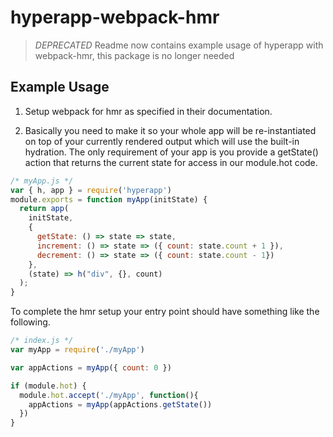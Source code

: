 
# hyperapp-webpack-hmr

> *DEPRECATED* Readme now contains example usage of hyperapp with webpack-hmr, this package is no longer needed

## Example Usage

1. Setup webpack for hmr as specified in their documentation.

2. Basically you need to make it so your whole app will be re-instantiated on top of your currently rendered output which will use the built-in hydration.  The only requirement of your app is you provide a getState() action that returns the current state for access in our module.hot code.
```js
/* myApp.js */
var { h, app } = require('hyperapp')
module.exports = function myApp(initState) {
  return app(
    initState,
    {
      getState: () => state => state,
      increment: () => state => ({ count: state.count + 1 }),
      decrement: () => state => ({ count: state.count - 1})
    },
    (state) => h("div", {}, count)
  );
}
```
To complete the hmr setup your entry point should have something like the following.
```js
/* index.js */
var myApp = require('./myApp')

var appActions = myApp({ count: 0 })

if (module.hot) {
  module.hot.accept('./myApp', function(){
    appActions = myApp(appActions.getState())
  })
}

``` 
